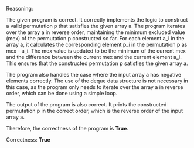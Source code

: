 Reasoning:

The given program is correct. It correctly implements the logic to construct a valid permutation p that satisfies the given array a. The program iterates over the array a in reverse order, maintaining the minimum excluded value (mex) of the permutation p constructed so far. For each element a_i in the array a, it calculates the corresponding element p_i in the permutation p as mex - a_i. The mex value is updated to be the minimum of the current mex and the difference between the current mex and the current element a_i. This ensures that the constructed permutation p satisfies the given array a.

The program also handles the case where the input array a has negative elements correctly. The use of the deque data structure is not necessary in this case, as the program only needs to iterate over the array a in reverse order, which can be done using a simple loop.

The output of the program is also correct. It prints the constructed permutation p in the correct order, which is the reverse order of the input array a.

Therefore, the correctness of the program is **True**.

Correctness: **True**